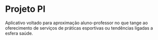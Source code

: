 # Projeto PI

Aplicativo voltado para aproximação aluno-professor no que tange ao oferecimento de serviços de práticas esportivas ou tendências ligadas a esfera saúde.
